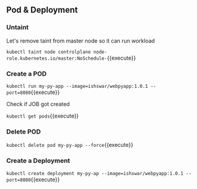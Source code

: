 ## Pod & Deployment 

### Untaint 

Let's remove taint from master node so it can run workload 

`kubectl taint node controlplane node-role.kubernetes.io/master:NoSchedule-`{{execute}}

### Create a POD 

`kubectl run my-py-app --image=ishswar/webpyapp:1.0.1 --port=8080`{{execute}}

Check if JOB got created 

`kubectl get pods`{{execute}}

### Delete POD 

`kubectl delete pod my-py-app --force`{{execute}}

### Create a Deployment 

`kubectl create deployment my-py-ap --image=ishswar/webpyapp:1.0.1 --port=8080`{{execute}}
